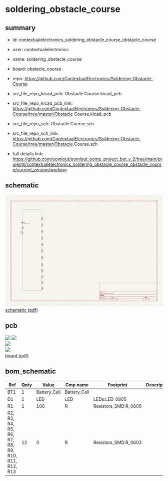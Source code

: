 # soldering_obstacle_course
 
## summary 
* id: contextualelectronics_soldering_obstacle_course_obstacle_course
* user: contextualelectronics
* name: soldering_obstacle_course
* board: obstacle_course
* repo: https://github.com/ContextualElectronics/Soldering-Obstacle-Course
* src_file_repo_kicad_pcb: Obstacle Course.kicad_pcb
* src_file_repo_kicad_pcb_link: https://github.com/ContextualElectronics/Soldering-Obstacle-Course/tree/master/Obstacle Course.kicad_pcb


* src_file_repo_sch: Obstacle Course.sch
* src_file_repo_sch_link: https://github.com/ContextualElectronics/Soldering-Obstacle-Course/tree/master/Obstacle Course.sch
* full details link: https://github.com/oomlout/oomlout_oomp_project_bot_v_2/tree/main/projects/contextualelectronics_soldering_obstacle_course_obstacle_course/current_version/working  

## schematic  
![](working_schematic_600.png)  
[schematic (pdf)](working_schematic.pdf) 






















## pcb  
![](working_3d_600.png) 
![](working_3d_front_600.png)  
![](working_3d_back_600.png)  
![](working_600.png)  
[board (pdf)](working.pdf)  


## bom_schematic
| Ref | Qnty | Value | Cmp name | Footprint | Description | Vendor | DNP | 
| --- | --- | --- | --- | --- | --- | --- | --- | 
| BT1 | 1 | Battery_Cell | Battery_Cell |  |  |  |  | 
| D1 | 1 | LED | LED | LEDs:LED_0805 |  |  |  | 
| R1 | 1 | 100 | R | Resistors_SMD:R_0805 |  |  |  | 
| R2, R3, R4, R5, R6, R7, R8, R9, R10, R11, R12, R13 | 12 | 0 | R | Resistors_SMD:R_0603 |  |  |  | 



